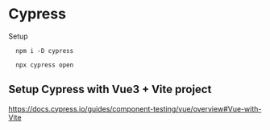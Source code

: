 # Cypress

Setup
```
  npm i -D cypress 
```

```
  npx cypress open
```

## Setup Cypress with Vue3 + Vite project
https://docs.cypress.io/guides/component-testing/vue/overview#Vue-with-Vite

